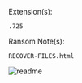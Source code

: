 Extension(s): 
```
.725
```
Ransom Note(s): 
```
RECOVER-FILES.html
```
![readme](https://github.com/user-attachments/assets/c384ca38-1dfb-44d2-9ae4-6310fee4aae8)

